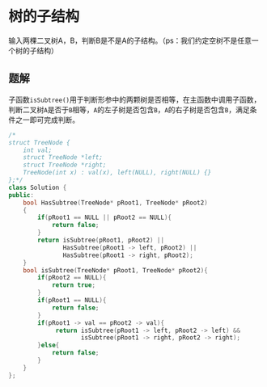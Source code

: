 # 树的子结构

输入两棵二叉树A，B，判断B是不是A的子结构。（ps：我们约定空树不是任意一个树的子结构）

## 题解

子函数`isSubtree()`用于判断形参中的两颗树是否相等，在主函数中调用子函数，判断二叉树`A`是否于`B`相等，`A`的左子树是否包含`B`，`A`的右子树是否包含`B`，满足条件之一即可完成判断。

```cpp
/*
struct TreeNode {
    int val;
    struct TreeNode *left;
    struct TreeNode *right;
    TreeNode(int x) : val(x), left(NULL), right(NULL) {}
};*/
class Solution {
public:
    bool HasSubtree(TreeNode* pRoot1, TreeNode* pRoot2)
    {
        if(pRoot1 == NULL || pRoot2 == NULL){
            return false;
        }
        return isSubtree(pRoot1, pRoot2) ||
               HasSubtree(pRoot1 -> left, pRoot2) ||
               HasSubtree(pRoot1 -> right, pRoot2);
    }
    bool isSubtree(TreeNode* pRoot1, TreeNode* pRoot2){
        if(pRoot2 == NULL){
            return true;
        }
        if(pRoot1 == NULL){
            return false;
        }
        if(pRoot1 -> val == pRoot2 -> val){
             return isSubtree(pRoot1 -> left, pRoot2 -> left) &&
                    isSubtree(pRoot1 -> right, pRoot2 -> right);
        }else{
            return false;
        }
    }
};
```
